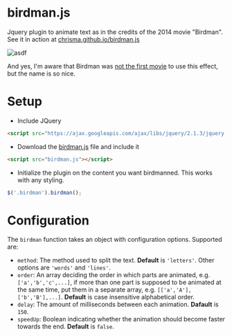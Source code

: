 # birdman.js
Jquery plugin to animate text as in the credits of the 2014 movie "Birdman".<br>
See it in action at [chrisma.github.io/birdman.js](http://chrisma.github.io/birdman.js/)

![asdf](http://hackedofffilms.com/wp-content/uploads/2015/01/birdman-typo-3.gif)

And yes, I'm aware that Birdman was [not the first movie](http://hackedofffilms.com/typecast-birdmans-typography/) to use this effect, but the name is so nice.

# Setup
* Include JQuery
```html
<script src="https://ajax.googleapis.com/ajax/libs/jquery/2.1.3/jquery.min.js"></script>
```
* Download the [birdman.js](https://raw.githubusercontent.com/chrisma/birdman.js/gh-pages/birdman.js) file and include it
```html
<script src="birdman.js"></script>
```
* Initialize the plugin on the content you want birdmanned. This works with any styling.
```javascript
$('.birdman').birdman();
```

# Configuration
The `birdman` function takes an object with configuration options. Supported are:
* `method`: The method used to split the text. **Default** is `'letters'`. Other options are `'words'` and `'lines'`.
* `order`: An array deciding the order in which parts are animated, e.g. `['a','b','c',...]`, if more than one part is supposed to be animated at the same time, put them in a separate array, e.g. `[['a','A'],['b','B'],...]`. **Default** is case insensitive alphabetical order.
* `delay`: The amount of milliseconds between each animation. **Dafault** is `150`.
* `speedUp`: Boolean indicating whether the animation should become faster towards the end. **Default** is `false`.